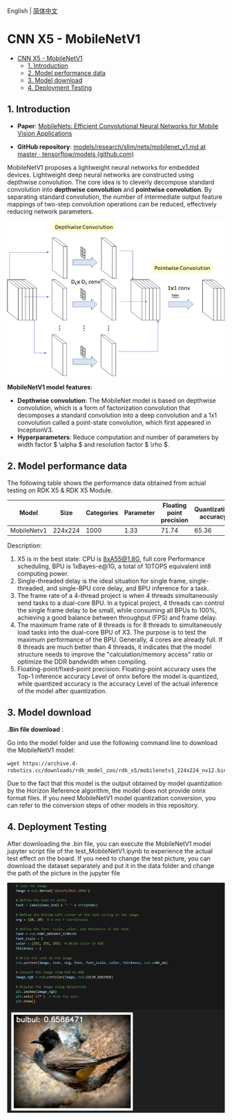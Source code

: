 English | [简体中文](./README_cn.md)

# CNN X5 - MobileNetV1

- [CNN X5 - MobileNetV1](#cnn-x5---mobilenetv1)
  - [1. Introduction](#1-introduction)
  - [2. Model performance data](#2-model-performance-data)
  - [3. Model download](#3-model-download)
  - [4. Deployment Testing](#4-deployment-testing)


## 1. Introduction

- **Paper**: [MobileNets: Efficient Convolutional Neural Networks for Mobile Vision Applications](https://arxiv.org/abs/1704.04861)

- **GitHub repository**: [models/research/slim/nets/mobilenet_v1.md at master · tensorflow/models (github.com)](https://github.com/tensorflow/models/blob/master/research/slim/nets/mobilenet_v1.md)

MobileNetV1 proposes a lightweight neural networks for embedded devices. Lightweight deep neural networks are constructed using depthwise convolution. The core idea is to cleverly decompose standard convolution into **depthwise convolution** and **pointwise convolution**. By separating standard convolution, the number of intermediate output feature mappings of two-step convolution operations can be reduced, effectively reducing network parameters.

![](./data/depthwise&pointwise.png)

**MobileNetV1 model features**:

- **Depthwise convolution**: The MobileNet model is based on depthwise convolution, which is a form of factorization convolution that decomposes a standard convolution into a deep convolution and a 1x1 convolution called a point-state convolution, which first appeared in InceptionV3.
- **Hyperparameters**: Reduce computation and number of parameters by width factor $ \alpha $ and resolution factor $ \rho $.

## 2. Model performance data

The following table shows the performance data obtained from actual testing on RDK X5 & RDK X5 Module. 

| Model       | Size    | Categories | Parameter | Floating point precision | Quantization accuracy | Latency/throughput (single-threaded) | Latency/throughput (multi-threaded) | Frame rate(FPS) |
| ----------- | ------- | ---- | ------ | ----- | ----- | ----------- | ----------- | ------ |
| MobileNetv1 | 224x224 | 1000 | 1.33   | 71.74 | 65.36 | 1.27        | 2.90        | 1356.25 |

Description:
1. X5 is in the best state: CPU is 8xA55@1.8G, full core Performance scheduling, BPU is 1xBayes-e@1G, a total of 10TOPS equivalent int8 computing power.
2. Single-threaded delay is the ideal situation for single frame, single-threaded, and single-BPU core delay, and BPU inference for a task.
3. The frame rate of a 4-thread project is when 4 threads simultaneously send tasks to a dual-core BPU. In a typical project, 4 threads can control the single frame delay to be small, while consuming all BPUs to 100%, achieving a good balance between throughput (FPS) and frame delay.
4. The maximum frame rate of 8 threads is for 8 threads to simultaneously load tasks into the dual-core BPU of X3. The purpose is to test the maximum performance of the BPU. Generally, 4 cores are already full. If 8 threads are much better than 4 threads, it indicates that the model structure needs to improve the "calculation/memory access" ratio or optimize the DDR bandwidth when compiling.
5. Floating-point/fixed-point precision: Floating-point accuracy uses the Top-1 inference accuracy Level of onnx before the model is quantized, while quantized accuracy is the accuracy Level of the actual inference of the model after quantization.


## 3. Model download

**.Bin file download** :

Go into the model folder and use the following command line to download the MobileNetV1 model:

```shell
wget https://archive.d-robotics.cc/downloads/rdk_model_zoo/rdk_x5/mobilenetv1_224x224_nv12.bin
```

Due to the fact that this model is the output obtained by model quantization by the Horizon Reference algorithm, the model does not provide onnx format files. If you need MobileNetV1 model quantization conversion, you can refer to the conversion steps of other models in this repository.

## 4. Deployment Testing

After downloading the .bin file, you can execute the MobileNetV1 model jupyter script file of the test_MobileNetV1.ipynb to experience the actual test effect on the board. If you need to change the test picture, you can download the dataset separately and put it in the data folder and change the path of the picture in the jupyter file

![](./data/inference.png)

